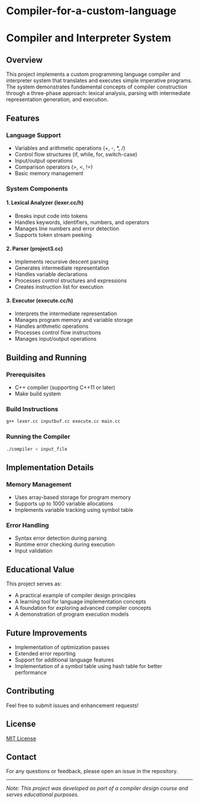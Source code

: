 # Compiler-for-a-custom-language

# Compiler and Interpreter System

## Overview
This project implements a custom programming language compiler and interpreter system that translates and executes simple imperative programs. The system demonstrates fundamental concepts of compiler construction through a three-phase approach: lexical analysis, parsing with intermediate representation generation, and execution.

## Features

### Language Support
- Variables and arithmetic operations (+, -, *, /)
- Control flow structures (if, while, for, switch-case)
- Input/output operations
- Comparison operators (>, <, !=)
- Basic memory management

### System Components

#### 1. Lexical Analyzer (lexer.cc/h)
- Breaks input code into tokens
- Handles keywords, identifiers, numbers, and operators
- Manages line numbers and error detection
- Supports token stream peeking

#### 2. Parser (project3.cc)
- Implements recursive descent parsing
- Generates intermediate representation
- Handles variable declarations
- Processes control structures and expressions
- Creates instruction list for execution

#### 3. Executor (execute.cc/h)
- Interprets the intermediate representation
- Manages program memory and variable storage
- Handles arithmetic operations
- Processes control flow instructions
- Manages input/output operations

## Building and Running

### Prerequisites
- C++ compiler (supporting C++11 or later)
- Make build system

### Build Instructions
```bash
g++ lexer.cc inputbuf.cc execute.cc main.cc
```

### Running the Compiler
```bash
./compiler < input_file
```
## Implementation Details

### Memory Management
- Uses array-based storage for program memory
- Supports up to 1000 variable allocations
- Implements variable tracking using symbol table

### Error Handling
- Syntax error detection during parsing
- Runtime error checking during execution
- Input validation

## Educational Value
This project serves as:
- A practical example of compiler design principles
- A learning tool for language implementation concepts
- A foundation for exploring advanced compiler concepts
- A demonstration of program execution models

## Future Improvements
- Implementation of optimization passes
- Extended error reporting
- Support for additional language features
- Implementation of a symbol table using hash table for better performance

## Contributing
Feel free to submit issues and enhancement requests!

## License
[MIT License](LICENSE)

## Contact
For any questions or feedback, please open an issue in the repository.

---
*Note: This project was developed as part of a compiler design course and serves educational purposes.*
